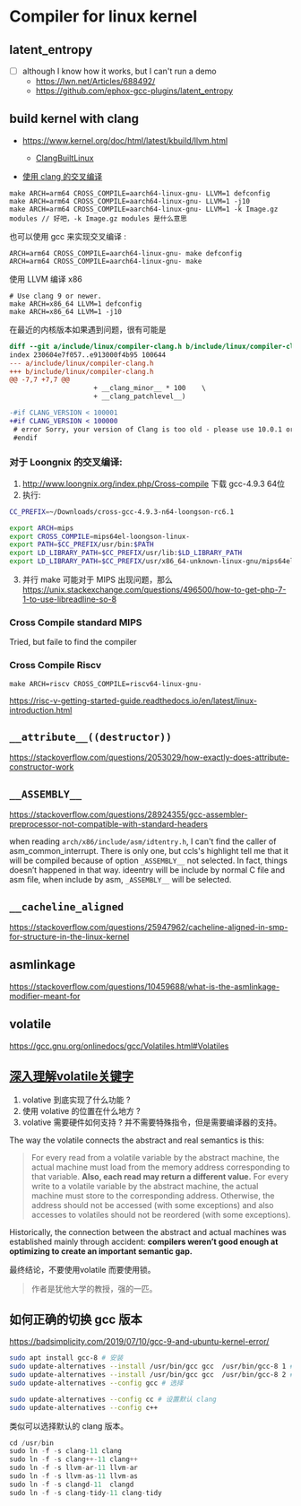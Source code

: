 # Compiler for linux kernel

## latent_entropy
- [ ] although I know how it works, but I can't run a demo
   - https://lwn.net/Articles/688492/
   - https://github.com/ephox-gcc-plugins/latent_entropy

## build kernel with clang
- https://www.kernel.org/doc/html/latest/kbuild/llvm.html
    - [ClangBuiltLinux](https://github.com/ClangBuiltLinux/tc-build)

- [使用 clang 的交叉编译](https://github.com/MaskRay/ccls/wiki/Example-Projects)
```
make ARCH=arm64 CROSS_COMPILE=aarch64-linux-gnu- LLVM=1 defconfig
make ARCH=arm64 CROSS_COMPILE=aarch64-linux-gnu- LLVM=1 -j10
make ARCH=arm64 CROSS_COMPILE=aarch64-linux-gnu- LLVM=1 -k Image.gz modules // 好吧，-k Image.gz modules 是什么意思
```

也可以使用 gcc 来实现交叉编译 :
```
ARCH=arm64 CROSS_COMPILE=aarch64-linux-gnu- make defconfig
ARCH=arm64 CROSS_COMPILE=aarch64-linux-gnu- make
```


使用 LLVM 编译 x86
```
# Use clang 9 or newer.
make ARCH=x86_64 LLVM=1 defconfig
make ARCH=x86_64 LLVM=1 -j10
```

在最近的内核版本如果遇到问题，很有可能是
```diff
diff --git a/include/linux/compiler-clang.h b/include/linux/compiler-clang.h
index 230604e7f057..e913000f4b95 100644
--- a/include/linux/compiler-clang.h
+++ b/include/linux/compiler-clang.h
@@ -7,7 +7,7 @@
                     + __clang_minor__ * 100    \
                     + __clang_patchlevel__)

-#if CLANG_VERSION < 100001
+#if CLANG_VERSION < 100000
 # error Sorry, your version of Clang is too old - please use 10.0.1 or newer.
 #endif
```

### 对于 Loongnix 的交叉编译:
1. http://www.loongnix.org/index.php/Cross-compile 下载 gcc-4.9.3 64位
2. 执行:
```sh
CC_PREFIX=~/Downloads/cross-gcc-4.9.3-n64-loongson-rc6.1

export ARCH=mips
export CROSS_COMPILE=mips64el-loongson-linux-
export PATH=$CC_PREFIX/usr/bin:$PATH
export LD_LIBRARY_PATH=$CC_PREFIX/usr/lib:$LD_LIBRARY_PATH
export LD_LIBRARY_PATH=$CC_PREFIX/usr/x86_64-unknown-linux-gnu/mips64el-loongson-linux/lib/:$LD_LIBRARY_PATH
```
3. 并行 make 可能对于 MIPS 出现问题，那么 
https://unix.stackexchange.com/questions/496500/how-to-get-php-7-1-to-use-libreadline-so-8

### Cross Compile standard MIPS
Tried, but faile to find the compiler

### Cross Compile Riscv
```
make ARCH=riscv CROSS_COMPILE=riscv64-linux-gnu-
```
https://risc-v-getting-started-guide.readthedocs.io/en/latest/linux-introduction.html

## `__attribute__((destructor))`

https://stackoverflow.com/questions/2053029/how-exactly-does-attribute-constructor-work

## `__ASSEMBLY__`

https://stackoverflow.com/questions/28924355/gcc-assembler-preprocessor-not-compatible-with-standard-headers

when reading `arch/x86/include/asm/idtentry.h`,
I can't find the caller of asm_common_interrupt.
There is only one, but ccls's highlight tell me that it will be compiled because of option `_ASSEMBLY__` not selected.
In fact, things doesn’t happened in that way.
ideentry will be include by normal C file and asm file,
when include by asm, `_ASSEMBLY__` will be selected.

## `__cacheline_aligned`

https://stackoverflow.com/questions/25947962/cacheline-aligned-in-smp-for-structure-in-the-linux-kernel

## asmlinkage
https://stackoverflow.com/questions/10459688/what-is-the-asmlinkage-modifier-meant-for


## volatile
https://gcc.gnu.org/onlinedocs/gcc/Volatiles.html#Volatiles

## [深入理解volatile关键字](https://blog.regehr.org/archives/28)
1. volative 到底实现了什么功能 ?
2. 使用 volative 的位置在什么地方 ? 
3. volative 需要硬件如何支持 ? 并不需要特殊指令，但是需要编译器的支持。

The way the volatile connects the abstract and real semantics is this:
> For every read from a volatile variable by the abstract machine, the actual machine must load from the memory address corresponding to that variable.  **Also, each read may return a different value.**  For every write to a volatile variable by the abstract machine, the actual machine must store to the corresponding address.  Otherwise, the address should not be accessed (with some exceptions) and also accesses to volatiles should not be reordered (with some exceptions).

Historically, the connection between the abstract and actual machines was established mainly through accident: **compilers weren’t good enough at optimizing to create an important semantic gap.**


最终结论，不要使用volatile 而要使用锁。

> 作者是犹他大学的教授，强的一匹。



## 如何正确的切换 gcc 版本
https://badsimplicity.com/2019/07/10/gcc-9-and-ubuntu-kernel-error/

```sh
sudo apt install gcc-8 # 安装
sudo update-alternatives --install /usr/bin/gcc gcc  /usr/bin/gcc-8 1 # 添加 alternatives
sudo update-alternatives --install /usr/bin/gcc gcc  /usr/bin/gcc-8 2 # 添加 alternatives
sudo update-alternatives --config gcc # 选择

sudo update-alternatives --config cc # 设置默认 clang
sudo update-alternatives --config c++
```
类似可以选择默认的 clang 版本。

```c
cd /usr/bin
sudo ln -f -s clang-11 clang
sudo ln -f -s clang++-11 clang++
sudo ln -f -s llvm-ar-11 llvm-ar
sudo ln -f -s llvm-as-11 llvm-as
sudo ln -f -s clangd-11  clangd
sudo ln -f -s clang-tidy-11 clang-tidy
```
